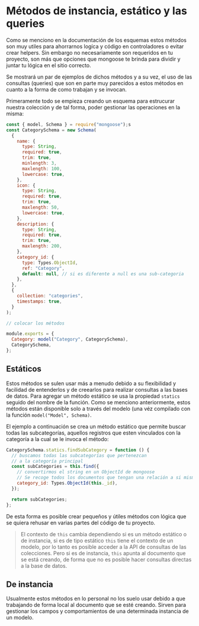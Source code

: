 # Métodos de instancia, estático y las queries

Como se menciono en la documentación de los esquemas estos métodos son muy utiles para ahorrarnos logíca y código en controladores o evitar crear helpers. Sin embargo no necesariamente son requeridos en tu proyecto, son más que opciones que mongoose te brinda para dividir y juntar tu lógica en el sitio correcto.

Se mostrará un par de ejemplos de dichos métodos y a su vez, el uso de las consultas (queries) que son en parte muy parecidos a estos métodos en cuanto a la forma de como trabajan y se invocan.

Primeramente todo se empieza creando un esquema para estrucurar nuestra colección y de tal forma, poder gestionar las operaciones en la misma:

```javascript
const { model, Schema } = require("mongoose");s
const CategorySchema = new Schema(
  {
    name: {
      type: String,
      required: true,
      trim: true,
      minlength: 3,
      maxlength: 100,
      lowercase: true,
    },
    icon: {
      type: String,
      required: true,
      trim: true,
      maxlength: 50,
      lowercase: true,
    },
    description: {
      type: String,
      required: true,
      trim: true,
      maxlength: 200,
    },
    category_id: {
      type: Types.ObjectId,
      ref: "Category",
      default: null, // si es diferente a null es una sub-categoria
    },
  },
  {
    collection: "categories",
    timestamps: true,
  }
);

// colocar los métodos

module.exports = {
  Category: model("Category", CategorySchema),
  CategorySchema,
};
```

## Estáticos

Estos métodos se sulen usar más a menudo debido a su flexibilidad y facilidad de entenderlos y de creearlos para realizar consultas a las bases de datos. Para agregar un método estático se usa la propiedad ``statics`` seguido del nombre de la función. Como se menciono anteriormente, estos métodos están disponible solo a través del modelo (una véz compilado con la función `model("Model", Schema)`.

El ejemplo a continuación se crea un método estático que permite buscar todas las subcategorías, aquellos registros que esten vinculados con la categoría a la cual se le invoca el método:

```javascript
CategorySchema.statics.findSubCategory = function () {
  // buscamos todas las subcategorías que pertenezcan
  // a la categoría principal
  const subCategories = this.find({
    // convertirmos el string en un ObjectId de mongoose
    // Se recoge todos los documentos que tengan una relación a si misma
    category_id: Types.ObjectId(this._id),
  });

  return subCategories;
};
```

De esta forma es posible crear pequeños y útiles métodos con lógica que se quiera rehusar en varias partes del código de tu proyecto.

> El contexto de `this` cambia dependiendo si es un método estático o de instancia, si es de tipo estático `this` tiene el contexto de un modelo, por lo tanto es posible acceder a la API de consultas de las colecciones. Pero si es de instancia, `this` apunta al documento que se está creando, de forma que no es posible hacer consultas directas a la base de datos.

## De instancia

Usualmente estos métodos en lo personal no los suelo usar debido a que trabajando de forma local al documento que se esté creando. Sirven para gestionar los campos y comportamientos de una determinada instancia de un modelo.




